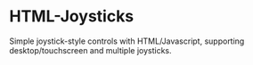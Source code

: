 # HTML-Joysticks
Simple joystick-style controls with HTML/Javascript, supporting desktop/touchscreen and multiple joysticks.
